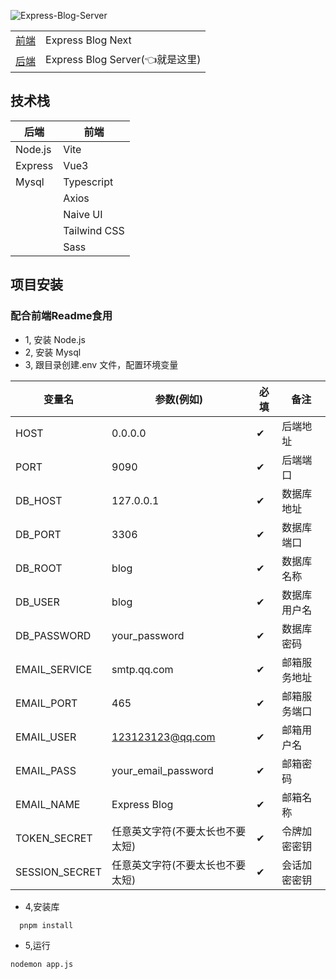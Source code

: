![Express-Blog-Server](https://socialify.git.ci/Msg-Lbo/Express-Blog-Server/image?font=Inter&forks=1&issues=1&language=1&name=1&owner=1&pulls=1&stargazers=1&theme=Auto)
<table>
<tr>
  <td><a href="https://github.com/Msg-Lbo/Express-Blog-Next">前端</a></td>
  <td>Express Blog Next</td>
</tr>
<tr>
  <td><a href="https://github.com/Msg-Lbo/Express-Blog-Server">后端</a></td>
  <td>Express Blog Server(👈就是这里)</td>
</tr>
</table>

## 技术栈
| 后端    | 前端         |
| ------- | ------------ |
| Node.js | Vite         |
| Express | Vue3         |
| Mysql   | Typescript   |
|         | Axios        |
|         | Naive UI     |
|         | Tailwind CSS |
|         | Sass         |

## 项目安装

### 配合前端Readme食用

- 1, 安装 Node.js
- 2, 安装 Mysql
- 3, 跟目录创建.env 文件，配置环境变量

| 变量名         | 参数(例如)                       | 必填 | 备注         |
| -------------- | -------------------------------- | ---- | ------------ |
| HOST           | 0.0.0.0                          | ✔    | 后端地址     |
| PORT           | 9090                             | ✔    | 后端端口     |
| DB_HOST        | 127.0.0.1                        | ✔    | 数据库地址   |
| DB_PORT        | 3306                             | ✔    | 数据库端口   |
| DB_ROOT        | blog                             | ✔    | 数据库名称   |
| DB_USER        | blog                             | ✔    | 数据库用户名 |
| DB_PASSWORD    | your_password                    | ✔    | 数据库密码   |
| EMAIL_SERVICE  | smtp.qq.com                      | ✔    | 邮箱服务地址 |
| EMAIL_PORT     | 465                              | ✔    | 邮箱服务端口 |
| EMAIL_USER     | 123123123@qq.com                 | ✔    | 邮箱用户名   |
| EMAIL_PASS     | your_email_password              | ✔    | 邮箱密码     |
| EMAIL_NAME     | Express Blog                     | ✔    | 邮箱名称     |
| TOKEN_SECRET   | 任意英文字符(不要太长也不要太短) | ✔    | 令牌加密密钥 |
| SESSION_SECRET | 任意英文字符(不要太长也不要太短) | ✔    | 会话加密密钥 |

- 4,安装库
``` bash
  pnpm install
```

- 5,运行
```bash
nodemon app.js
```

